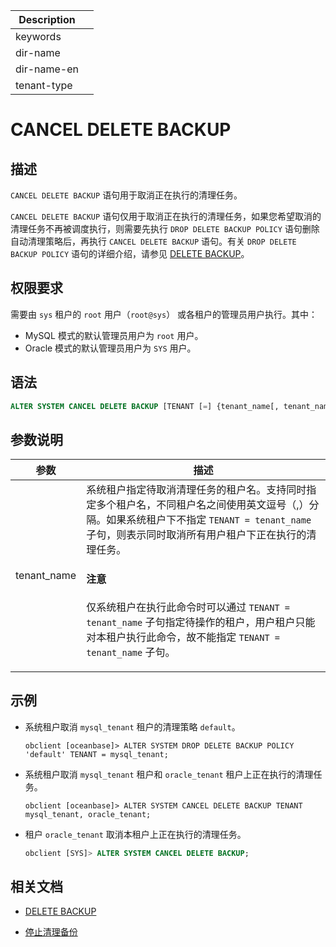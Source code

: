 | Description   |                 |
|---------------|-----------------|
| keywords      |                 |
| dir-name      |                 |
| dir-name-en   |                 |
| tenant-type   |                 |

# CANCEL DELETE BACKUP

## 描述

`CANCEL DELETE BACKUP` 语句用于取消正在执行的清理任务。

`CANCEL DELETE BACKUP` 语句仅用于取消正在执行的清理任务，如果您希望取消的清理任务不再被调度执行，则需要先执行 `DROP DELETE BACKUP POLICY` 语句删除自动清理策略后，再执行 `CANCEL DELETE BACKUP` 语句。有关 `DROP DELETE BACKUP POLICY` 语句的详细介绍，请参见 [DELETE BACKUP](1600.delete-backup.md)。

## 权限要求

需要由 `sys` 租户的 `root` 用户（`root@sys`） 或各租户的管理员用户执行。其中：

* MySQL 模式的默认管理员用户为 `root` 用户。
* Oracle 模式的默认管理员用户为 `SYS` 用户。

## 语法

```sql
ALTER SYSTEM CANCEL DELETE BACKUP [TENANT [=] {tenant_name[, tenant_name]...} ];
```

## 参数说明

| 参数            | 描述                                                                                                               |
|-----------------|--------------------------------------------------------------------------------------------------------------------|
| tenant_name     | 系统租户指定待取消清理任务的租户名。支持同时指定多个租户名，不同租户名之间使用英文逗号（,）分隔。如果系统租户下不指定 `TENANT = tenant_name` 子句，则表示同时取消所有用户租户下正在执行的清理任务。<main id="notice" type='notice'> <h4>注意</h4><p>仅系统租户在执行此命令时可以通过 <code>TENANT = tenant_name</code> 子句指定待操作的租户，用户租户只能对本租户执行此命令，故不能指定 <code>TENANT = tenant_name</code> 子句。</p></main>                        |

## 示例

* 系统租户取消 `mysql_tenant` 租户的清理策略 `default`。

   ```shell
   obclient [oceanbase]> ALTER SYSTEM DROP DELETE BACKUP POLICY 'default' TENANT = mysql_tenant;
   ```

* 系统租户取消 `mysql_tenant` 租户和 `oracle_tenant` 租户上正在执行的清理任务。

   ```shell
   obclient [oceanbase]> ALTER SYSTEM CANCEL DELETE BACKUP TENANT mysql_tenant, oracle_tenant;
   ```

* 租户 `oracle_tenant` 取消本租户上正在执行的清理任务。

  ```sql
  obclient [SYS]> ALTER SYSTEM CANCEL DELETE BACKUP;
  ```

## 相关文档

* [DELETE BACKUP](1600.delete-backup.md)

* [停止清理备份](../../../../../600.manage/600.backup-and-recovery/500.clear-backup-data/200.stop-cleaning-backup-data.md)
